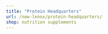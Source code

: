 ```yaml
---
title: "Protein Headquarters"
url: /new-lenox/protein-headquarters/
shop: nutrition supplements
---
```

